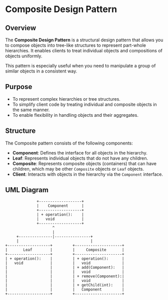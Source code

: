 # Composite Design Pattern  

## Overview  

The **Composite Design Pattern** is a structural design pattern that allows you to compose objects into tree-like structures to represent part-whole hierarchies. It enables clients to treat individual objects and compositions of objects uniformly.  

This pattern is especially useful when you need to manipulate a group of similar objects in a consistent way.  

## Purpose  

- To represent complex hierarchies or tree structures.  
- To simplify client code by treating individual and composite objects in the same manner.  
- To enable flexibility in handling objects and their aggregates.  

## Structure  

The Composite pattern consists of the following components:  

- **Component**: Defines the interface for all objects in the hierarchy.  
- **Leaf**: Represents individual objects that do not have any children.  
- **Composite**: Represents composite objects (containers) that can have children, which may be other `Composite` objects or `Leaf` objects.  
- **Client**: Interacts with objects in the hierarchy via the `Component` interface.  

## UML Diagram  

```plaintext  
              +-------------------+
              |    Component      |
              +-------------------+
              | + operation():    |
              |   void            |
              +-------------------+
                     ^
                     |
     +---------------|----------------+
     |                                |
+-------------------+         +---------------------+
|       Leaf        |         |     Composite       |
+-------------------+         +---------------------+
| + operation():    |         | + operation():      |
|   void            |         |   void              |
|                   |         | + add(Component):   |
|                   |         |   void              |
|                   |         | + remove(Component):|
|                   |         |   void              |
|                   |         | + getChild(int):    |
|                   |         |   Component         |
+-------------------+         +---------------------+
